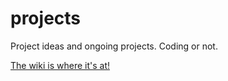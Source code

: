 # projects
Project ideas and ongoing projects. Coding or not.

[The wiki is where it's at!](https://github.com/nathanleiby/projects/wiki)
